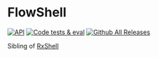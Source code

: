 # FlowShell

[![API](https://img.shields.io/badge/API-26%2B-brightgreen.svg?style=flat)](https://android-arsenal.com/api?level=26)
[![Code tests & eval](https://github.com/d4rken/FlowShell/actions/workflows/code-checks.yml/badge.svg)](https://github.com/d4rken/FlowShell/actions/workflows/code-checks.yml)
[![Github All Releases](https://img.shields.io/github/downloads/d4rken/FlowShell/total.svg)]()

Sibling of [RxShell](https://github.com/d4rken/RxShell)
